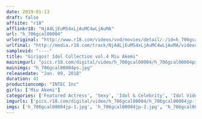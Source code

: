 ```yaml
---
date: 2019-01-13
draft: false
affsite: "r18"
afflinkr18: "NjA4LjEuMS4xLjAuMC4wLjAuMA"
url: "h_706gcal00004"
urloriginal: "http://www.r18.com/videos/vod/movies/detail/-/id=h_706gcal00004"
urlfinal: "http://media.r18.com/track/NjA4LjEuMS4xLjAuMC4wLjAuMA/videos/vod/movies/detail/-/id=h_706gcal00004"
samplevid: "----"
title: "Girigos! Idol Collection vol.4 Miu Akemi"
mainimgurl: "pics.r18.com/digital/video/h_706gcal00004/h_706gcal00004ps.jpg"
mainimgs: "h_706gcal00004ps.jpg"
releasedate: "Jan. 09, 2018"
duration: 41
productioncomp: "INTEC Inc"
girls: ['Miu Akemi']
categories: ['Featured Actress', 'Sexy', 'Idol & Celebrity', 'Idol Video', 'Hi-Def']
imgurls: ['pics.r18.com/digital/video/h_706gcal00004/h_706gcal00004jp-1.jpg', 'pics.r18.com/digital/video/h_706gcal00004/h_706gcal00004jp-2.jpg', 'pics.r18.com/digital/video/h_706gcal00004/h_706gcal00004jp-3.jpg', 'pics.r18.com/digital/video/h_706gcal00004/h_706gcal00004jp-4.jpg', 'pics.r18.com/digital/video/h_706gcal00004/h_706gcal00004jp-5.jpg', 'pics.r18.com/digital/video/h_706gcal00004/h_706gcal00004jp-6.jpg', 'pics.r18.com/digital/video/h_706gcal00004/h_706gcal00004jp-7.jpg', 'pics.r18.com/digital/video/h_706gcal00004/h_706gcal00004jp-8.jpg', 'pics.r18.com/digital/video/h_706gcal00004/h_706gcal00004jp-9.jpg', 'pics.r18.com/digital/video/h_706gcal00004/h_706gcal00004jp-10.jpg', 'pics.r18.com/digital/video/h_706gcal00004/h_706gcal00004jp-11.jpg', 'pics.r18.com/digital/video/h_706gcal00004/h_706gcal00004jp-12.jpg', 'pics.r18.com/digital/video/h_706gcal00004/h_706gcal00004jp-13.jpg', 'pics.r18.com/digital/video/h_706gcal00004/h_706gcal00004jp-14.jpg', 'pics.r18.com/digital/video/h_706gcal00004/h_706gcal00004jp-15.jpg', 'pics.r18.com/digital/video/h_706gcal00004/h_706gcal00004jp-16.jpg', 'pics.r18.com/digital/video/h_706gcal00004/h_706gcal00004jp-17.jpg', 'pics.r18.com/digital/video/h_706gcal00004/h_706gcal00004jp-18.jpg', 'pics.r18.com/digital/video/h_706gcal00004/h_706gcal00004jp-19.jpg', 'pics.r18.com/digital/video/h_706gcal00004/h_706gcal00004jp-20.jpg']
imgs: ['h_706gcal00004jp-1.jpg', 'h_706gcal00004jp-2.jpg', 'h_706gcal00004jp-3.jpg', 'h_706gcal00004jp-4.jpg', 'h_706gcal00004jp-5.jpg', 'h_706gcal00004jp-6.jpg', 'h_706gcal00004jp-7.jpg', 'h_706gcal00004jp-8.jpg', 'h_706gcal00004jp-9.jpg', 'h_706gcal00004jp-10.jpg', 'h_706gcal00004jp-11.jpg', 'h_706gcal00004jp-12.jpg', 'h_706gcal00004jp-13.jpg', 'h_706gcal00004jp-14.jpg', 'h_706gcal00004jp-15.jpg', 'h_706gcal00004jp-16.jpg', 'h_706gcal00004jp-17.jpg', 'h_706gcal00004jp-18.jpg', 'h_706gcal00004jp-19.jpg', 'h_706gcal00004jp-20.jpg']
---
```

